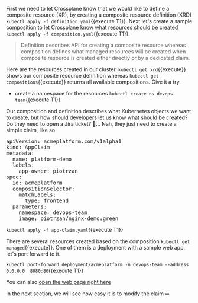 First we need to let Crossplane know that we would like to define a composite resource (XR), by creating a composite resource definition (XRD) `kubectl apply -f definition.yaml`{{execute T1}}. Next let's create a sample composition to let Crossplane know what resources should be created `kubectl apply -f composition.yaml`{{execute T1}}.

> Definition describes API for creating a composite resource whereas composition defines what managed resources will be created when composite resource is created either directly or by a dedicated claim.

Here are the resources created in our cluster. `kubectl get xrd`{{execute}} shows our composite resource definition whereas `kubectl get compositions`{{execute}} returns all available compositions. Give it a try.

- create a namespace for the resources `kubectl create ns devops-team`{{execute T1}}

Our composition and definition describes what Kubernetes objects we want to create, but how should developers let us know what should be created? Do they need to open a Jira ticket? 😤... Nah, they just need to create a simple claim, like so

<pre>
apiVersion: acmeplatform.com/v1alpha1
kind: AppClaim
metadata:
  name: platform-demo
  labels:
    app-owner: piotrzan
spec:
  id: acmeplatform
  compositionSelector:
    matchLabels:
      type: frontend
  parameters:
    namespace: devops-team
    image: piotrzan/nginx-demo:green
</pre>

`kubectl apply -f app-claim.yaml`{{execute T1}}

There are several resources created based on the composition `kubectl get managed`{{execute}}. One of them is a deployment with a sample web app, let's port forward to it.

`kubectl port-forward deployment/acmeplatform -n devops-team --address 0.0.0.0  8080:80`{{execute T1}}

You can also [open the web page right here](https://[[HOST_SUBDOMAIN]]-8080-[[KATACODA_HOST]].environments.katacoda.com/)

In the next section, we will see how easy it is to modify the claim ➡

